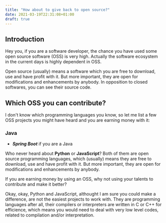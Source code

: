 ```yaml
---
title: "How about to give back to open source?"
date: 2021-03-19T22:31:08+01:00
draft: true
---
```


## Introduction

Hey you, if you are a software developer, the chance you have used some open source
software (OSS) is very high. Actually the software ecosystem in the current days is
highly dependent in OSS.

Open source (usually) means a software which you are free to download, use and have
profit with it. But more important, they are open for modifications and enhancements
by anybody. In opposition to closed softwares, you can see their source code.

## Which OSS you can contribute?

I don't know which programming languages you know, so let me list a few OSS projects
you might have heard and you are earning money with it:

### Java

- **_Spring Boot_** if you are a Java

Who never heard about **Python** or **JavaScript**? Both of them are open source programming
languages, which (usually) means they are free to download, use and have profit with
it. But more important, they are open for modifications and enhancements by anybody.

If you are earning money by using an OSS, why not using your talents to contribute and make
it better?

Okay, okay, Python and JavaScript, althought I am sure you could make a difference, are not
the easiest projects to work with. They are programming languages after all, their compilers
or interpreters are written in C or C++ for efficience, which means you would need to deal
with very low level codes, related to compilation and/or interpretation.

